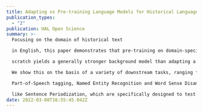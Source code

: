 ```yaml
---
title: Adapting vs Pre-training Language Models for Historical Languages
publication_types:
  - "2"
publication: HAL Open Science
summary: >-
  Focusing on the domain of historical text

  in English, this paper demonstrates that pre-training on domain-specific (i.e. historical) data from

  scratch yields a generally stronger background model than adapting a present-day language model.

  We show this on the basis of a variety of downstream tasks, ranging from established tasks such as

  Part-of-Speech tagging, Named Entity Recognition and Word Sense Disambiguation, to ad-hoc tasks

  like Sentence Periodization, which are specifically designed to test historically relevant processing.
date: 2022-03-08T16:55:45.042Z
---
```

